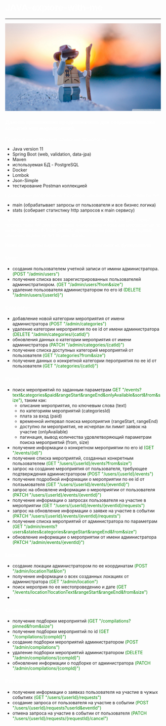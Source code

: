# <span style="color: white">**JAVA-explore-with-me**
____
![JAVA-explore-with-me](/explore-with-me.jpg)

 ### <span style="color: white">Данное приложение предназначено для создания/поиска событий или мероприятий. ###
<span style="color: white">Приложение использует слудющие технологии:
- Java version 11
- Spring Boot (web, validation, data-jpa)
- Maven
- используемая БД - PostgreSQL
- Docker
- Lombok
- Json-Simple
- тестирование Postman коллекцией

<span style="color: white">Приложение разделено на 2 сервера, общающихся между собой по API:
- main (обрабатывает запросы от пользователя и все бизнес логика) 
- stats 
(собирает статистику http запросов к main сервису)

<span style="color: white">Так же приложение обращается к внешему серверу (Яндекс.Карты) посредствам API для получение 
информации о локации мероприятия по ее координатам (!) Если данный функциона не работает, необходимо обновить 
подписку API Яндекс.Карты



<span style="color: white">___Ниже приведены эндпоинты и кратное описаних их функционала:___
### <span style="color: white">User:
- создания пользователем учетной записи от имини администратора. <span style="color: green">(POST "/admin/users")
- получение списка всех зарегистрированных пользователей администратиором. <span style="color: green">(GET "/admin/users?from&size")
- удаление пользователя администратором по его id <span style="color: green">(DELETE "/admin/users/{userId}")

### <span style="color: white">Category:
- добавление новой категории мероприятия от имени администратора <span style="color: green"> (POST "/admin/categories")
- удаление категории мероприятия по ее id от имени администратора <span style="color: green">(DELETE "/admin/categories/{catId}")
- обновления данных о категории мероприятия от имени администратора <span style="color: green">(PATCH "/admin/categories/{catId}")
- получение списка доступных категорий мероприятий от пользователя <span style="color: green">(GET "/categories?from&size")
- получение данных о конкретной категории пероприятия по ее id от пользователя <span style="color: green">(GET "/categories/{catId}")

### <span style="color: white">Event:
- поиск мероприятий по заданным параметрам  <span style="color: green">GET "/events?text&categories&paid&rangeStart&rangeEnd&onlyAvailable&sort&from&size")</span>, таким как:
  - описание мероприятия, по ключевым слова (text)
  - по категориям мероприятий (categoriesId)
  - плата за вход (paid)
  - временной интервал поиска мероприятия (rangeStart, rangeEnd)
  - доступно ли мероприятия, не исчерпан ли лимит заявок на участие (onlyAvailable)
  - пагинация, вывод количества удовлетворяющий параметрам поиска мероприятий (from, size)
- получение информации о конкретном мероприятии по его id <span style="color: green">(GET "/events/{id}")
- получение списка мероприятий, созданных конкретным пользователем <span style="color: green">(GET "/users/{userId}/events?from&size")
- запрос на создание мероприятия от пользователя, требующее подтверждения администратором <span style="color: green">(POST "/users/{userId}/events")
- получение подробной информации о мероприятии по ее id от ползьмователя <span style="color: green">(GET "/users/{userId}/events/{eventId}")
- запрос на обновлене информации о мероприятии от пользователя <span style="color: green">(PATCH "/users/{userId}/events/{eventId}")
- получение информации о запросах пользователя на участие в мероприятии <span style="color: green">(GET "/users/{userId}/events/{eventId}/requests")
- запрос на обновление информации о заявке на участие в событии <span style="color: green">(PATCH "/users/{userId}/events/{eventId}/requests")
- получение списка мероприятий от администратора по параметрам <span style="color: green">(GET "/admin/events?users&states&categories&rangeStart&rangeEnd&from&size")
- обновление информации о мероприятии от имени администратора <span style="color: green">(PATCH "/admin/events/{eventId}")

### <span style="color: white">Location:
- создание локации администратором по ее координатам <span style="color: green">(POST "/admin/location?lat&lon")
- получение информации о всех созданных локациях от администратора <span style="color: green">(GET "/admin/location")
- поиск мероприя по ее местопроведению и дате <span style="color: green">(GET "/events/location?locationText&rangeStart&rangeEnd&from&size")
- 
### <span style="color: white">Compilation:
- получение подборки мероприятий <span style="color: green">(GET "/compilations?pinned&from&size")
- получение подборки мероприятий по id <span style="color: green">(GET "/compilations/{compId}")
- создание подборки мероприятий администратором <span style="color: green">(POST "/admin/compilations")
- удаление подборки мероприятий администратором <span style="color: green">(DELETE "/admin/compilations/{compId}")
- обновление информации о подборке от администратора <span style="color: green">(PATCH "/admin/compilations/{compId}")

### <span style="color: white">Participation Request:
- получение информации о заявказ пользователя на участие в чужых событиях <span style="color: green">(GET "/users/{userId}/requests")
- создание запроса от пользователя на участие в событии <span style="color: green">(POST "/users/{userId}/requests?userId&eventId")
- отмена запроса на участие в событии от пользователя <span style="color: green">(PATCH "/users/{userId}/requests/{requestId}/cancel")









